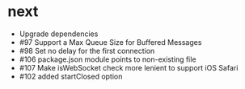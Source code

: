 # next

-   Upgrade dependencies
-   #97 Support a Max Queue Size for Buffered Messages
-   #98 Set no delay for the first connection
-   #106 package.json module points to non-existing file
-   #107 Make isWebSocket check more lenient to support iOS Safari
-   #102 added startClosed option

